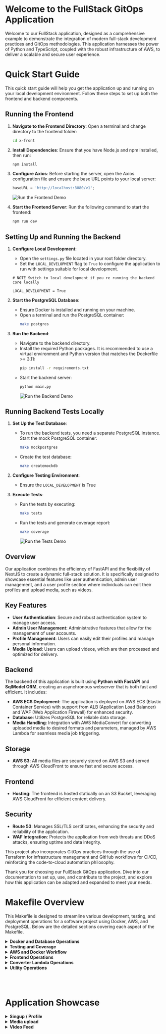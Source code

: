 # Welcome to the FullStack GitOps Application

Welcome to our FullStack application, designed as a comprehensive example to demonstrate the integration of modern full-stack development practices and GitOps methodologies. This application harnesses the power of Python and TypeScript, coupled with the robust infrastructure of AWS, to deliver a scalable and secure user experience.

# Quick Start Guide

This quick start guide will help you get the application up and running on your local development environment. Follow these steps to set up both the frontend and backend components.

## Running the Frontend

1. **Navigate to the Frontend Directory**:
    Open a terminal and change directory to the frontend folder:
    ```bash
    cd x-front
    ```

2. **Install Dependencies**:
    Ensure that you have Node.js and npm installed, then run:
    ```bash
    npm install
    ```

3. **Configure Axios**:
    Before starting the server, open the Axios configuration file and ensure the base URL points to your local server:
    ```javascript
    baseURL = 'http://localhost:8080/v1';
    ```
    ![Run the Frontend Demo](documentation/gifs/frontend_run.gif)

4. **Start the Frontend Server**:
    Run the following command to start the frontend:
    ```bash
    npm run dev
    ```

## Setting Up and Running the Backend

1. **Configure Local Development**:
    - Open the `settings.py` file located in your root folder directory.
    - Set the `LOCAL_DEVELOPMENT` flag to `True` to configure the application to run with settings suitable for local development.
    ```python3
    # NOTE Switch to local development if you re running the backend core locally
    
    LOCAL_DEVELOPMENT = True
    ```    

2. **Start the PostgreSQL Database**:
    - Ensure Docker is installed and running on your machine.
    - Open a terminal and run the PostgreSQL container:
      ```bash
      make postgres
      ```

3. **Run the Backend**:
    - Navigate to the backend directory.
    - Install the required Python packages. It is recommended to use a virtual environment and Python version that matches the Dockerfile >= 3.11:
      ```bash
      pip install -r requirements.txt
      ```
    - Start the backend server:
      ```bash
      python main.py
      ```
      ![Run the Backend Demo](documentation/gifs/backend_startup.gif)

## Running Backend Tests Locally

1. **Set Up the Test Database**:
    - To run the backend tests, you need a separate PostgreSQL instance. Start the mock PostgreSQL container:
      ```bash
      make mockpostgres
      ```
    - Create the test database:
      ```bash
      make createmockdb
      ```

2. **Configure Testing Environment**:
    - Ensure the `LOCAL_DEVELOPMENT` is True
    
3. **Execute Tests**:
    - Run the tests by executing:
      ```bash
      make tests
      ```
    - Run the tests and generate coverage report:
      ```bash
      make coverage
      ```
      ![Run the Tests Demo](documentation/gifs/run_tests.gif)


## Overview

Our application combines the efficiency of FastAPI and the flexibility of NextJS to create a dynamic full-stack solution. It is specifically designed to showcase essential features like user authentication, admin user management, and a user profile section where individuals can edit their profiles and upload media, such as videos.

## Key Features

- **User Authentication**: Secure and robust authentication system to manage user access.
- **Admin User Management**: Administrative features that allow for the management of user accounts.
- **Profile Management**: Users can easily edit their profiles and manage personal information.
- **Media Upload**: Users can upload videos, which are then processed and optimized for delivery.

## Backend

The backend of this application is built using **Python with FastAPI** and **SqlModel ORM**, creating an asynchronous webserver that is both fast and efficient. It includes:

- **AWS ECS Deployment**: The application is deployed on AWS ECS (Elastic Container Service) with support from ALB (Application Load Balancer) and WAF (Web Application Firewall) for enhanced security.
- **Database**: Utilizes PostgreSQL for reliable data storage.
- **Media Handling**: Integration with AWS MediaConvert for converting uploaded media to desired formats and parameters, managed by AWS Lambda for seamless media job triggering.

## Storage

- **AWS S3**: All media files are securely stored on AWS S3 and served through AWS CloudFront to ensure fast and secure access.

## Frontend

- **Hosting**: The frontend is hosted statically on an S3 Bucket, leveraging AWS CloudFront for efficient content delivery.

## Security

- **Route 53**: Manages SSL/TLS certificates, enhancing the security and reliability of the application.
- **WAF Integration**: Protects the application from web threats and DDoS attacks, ensuring uptime and data integrity.

This project also incorporates GitOps practices through the use of Terraform for infrastructure management and GitHub workflows for CI/CD, reinforcing the code-to-cloud automation philosophy.

Thank you for choosing our FullStack GitOps application. Dive into our documentation to set up, use, and contribute to the project, and explore how this application can be adapted and expanded to meet your needs.


# Makefile Overview
This Makefile is designed to streamline various development, testing, and deployment operations for a software project using Docker, AWS, and PostgreSQL. Below are the detailed sections covering each aspect of the Makefile.

<details>
<summary><strong>Docker and Database Operations</strong></summary>

### Docker and Database Operations
- **`postgres`**: Runs a Docker container named `postgres` on port 5432 with PostgreSQL version 14 and default credentials.
- **`createdb`**: Creates a database named `twitter_db` within the `postgres` container.
- **`mockpostgres`**: Runs a Docker container named `mockpostgres` for testing purposes with separate credentials and database.
- **`createmockdb`**: Creates a test database named `testdb` in the `mockpostgres` container.

</details>

<details>
<summary><strong>Testing and Coverage</strong></summary>

### Testing and Coverage

- **`cov`**: Executes tests using `pytest` with coverage tracking.
- **`html`**: Generates an HTML report of the code coverage.
- **`coverage`**: Combines the `cov` and `html` commands to provide complete coverage reporting.
- **`test`**: Runs a Python script to execute unit tests.

</details>

<details>
<summary><strong>AWS and Docker Workflow</strong></summary>

### AWS and Docker Workflow

- **`build-lambda`**: Builds a Docker image for AWS Lambda deployment using a specific Dockerfile.
- **`build-vps`**: Builds a Docker image for VPS deployment with a different Dockerfile.
- **`login`**: Authenticates with AWS ECR using the AWS CLI.
- **`tag-lambda`**: Tags the built Lambda image for pushing to AWS ECR.
- **`tag-vps`**: Tags the built VPS image for pushing to AWS ECR.
- **`push-lambda`**: Pushes the tagged Lambda image to AWS ECR.
- **`push-vps`**: Pushes the tagged VPS image to AWS ECR.
- **`deploy-lambda`**: Full workflow to build, tag, and push a Lambda image.
- **`deploy-vps`**: Full workflow to build, tag, and push a VPS image.

</details>

<details>
<summary><strong>Frontend Operations</strong></summary>

### Frontend Operations

- **`front-images`**: Copies static frontend images to an S3 bucket.
- **`update-front`**: Synchronizes the frontend build output to an S3 bucket and modifies paths.
- **`invalidate`**: Invalidates a CloudFront distribution to clear cached content.

</details>

<details>
<summary><strong>Converter Lambda Operations</strong></summary>

### Converter Lambda Operations

- **`build-converter-lambda`**: Builds a Docker image for a media converter Lambda.
- **`tag-converter-lambda`**: Tags the converter Lambda image for ECR.
- **`push-converter-lambda`**: Pushes the tagged converter Lambda image to ECR.
- **`deploy-converter`**: Complete build, tag, and push workflow for the converter Lambda.

</details>

<details>
<summary><strong>Utility Operations</strong></summary>

### Utility Operations

- **`nuke`**: Executes the `aws-nuke` command to remove AWS resources based on a configuration file.
- **`infracost`**: Runs cost estimation for the infrastructure using Infracost.
- **`alembic`**: Generates a new database migration with Alembic.
- **`pycache`**: Clears Python cache files from the project directory.
- **`delete-secret`**: Deletes a specific AWS Secrets Manager secret.
- **`gen_pub_priv_cloudfront_keys`**: Generates a new pair of RSA keys for CloudFront.
- **`gen_dummy_signed_url`**: Generates a signed URL for CloudFront using the generated keys.

</details>

<br></br>

# Application Showcase

<details>
<summary><strong>Singup / Profile</strong></summary>

![Singup / Profile Demo](documentation/gifs/singup.gif)

</details>

<details>

<summary><strong>Media upload</strong></summary>

![Media Upload Demo](documentation/gifs/uploadmedia.gif)

</details>

<details>

<summary><strong>Video Feed</strong></summary>

![Video Feed Demo](documentation/gifs/videos.gif)

</details>